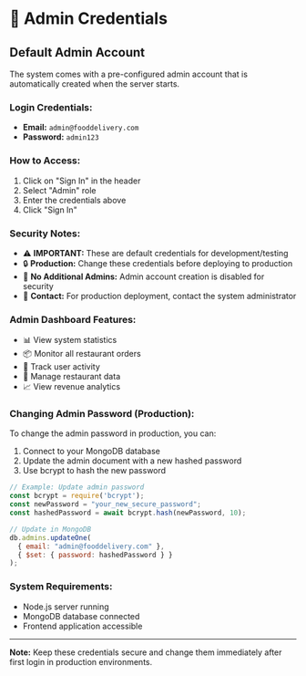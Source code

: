 # 🔐 Admin Credentials

## Default Admin Account

The system comes with a pre-configured admin account that is automatically created when the server starts.

### Login Credentials:
- **Email:** `admin@fooddelivery.com`
- **Password:** `admin123`

### How to Access:
1. Click on "Sign In" in the header
2. Select "Admin" role
3. Enter the credentials above
4. Click "Sign In"

### Security Notes:
- ⚠️ **IMPORTANT:** These are default credentials for development/testing
- 🔒 **Production:** Change these credentials before deploying to production
- 🚫 **No Additional Admins:** Admin account creation is disabled for security
- 📧 **Contact:** For production deployment, contact the system administrator

### Admin Dashboard Features:
- 📊 View system statistics
- 📦 Monitor all restaurant orders
- 👥 Track user activity
- 🏪 Manage restaurant data
- 📈 View revenue analytics

### Changing Admin Password (Production):
To change the admin password in production, you can:
1. Connect to your MongoDB database
2. Update the admin document with a new hashed password
3. Use bcrypt to hash the new password

```javascript
// Example: Update admin password
const bcrypt = require('bcrypt');
const newPassword = "your_new_secure_password";
const hashedPassword = await bcrypt.hash(newPassword, 10);

// Update in MongoDB
db.admins.updateOne(
  { email: "admin@fooddelivery.com" },
  { $set: { password: hashedPassword } }
);
```

### System Requirements:
- Node.js server running
- MongoDB database connected
- Frontend application accessible

---
**Note:** Keep these credentials secure and change them immediately after first login in production environments. 